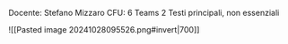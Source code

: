 Docente: Stefano Mizzaro 
CFU: 6
Teams
2 Testi principali, non essenziali 

![[Pasted image 20241028095526.png#invert|700]]